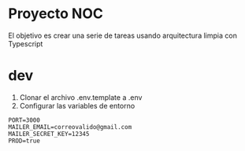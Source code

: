# Proyecto NOC

El objetivo es crear una serie de tareas usando arquitectura limpia con Typescript

# dev
1. Clonar el archivo .env.template a .env
2. Configurar las variables de entorno
```
PORT=3000
MAILER_EMAIL=correovalido@gmail.com
MAILER_SECRET_KEY=12345
PROD=true
```